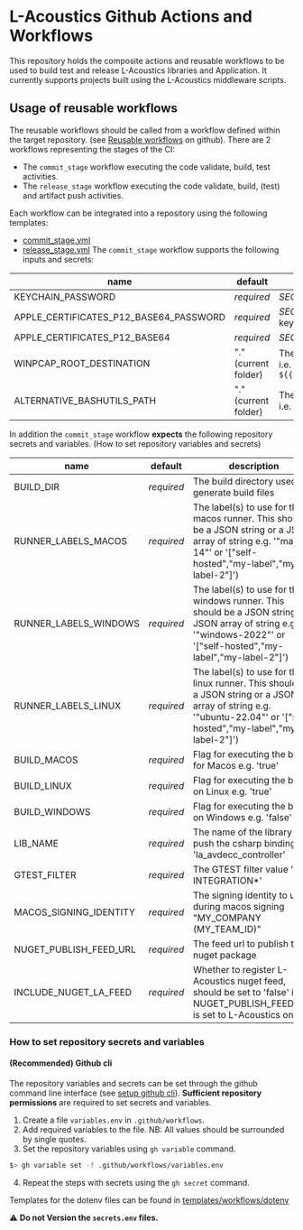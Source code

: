 # L-Acoustics Github Actions and Workflows

This repository holds the composite actions and reusable workflows to be used to build test and release L-Acoustics libraries and Application.
It currently supports projects built using the L-Acoustics middleware scripts.

## Usage of reusable workflows

The reusable workflows should be called from a workflow defined within the target repository. (see [Reusable workflows](https://docs.github.com/en/actions/how-tos/reuse-automations/reuse-workflows) on github).
There are 2 workflows representing the stages of the CI:
- The `commit_stage` workflow executing the code validate, build, test activities.
- The `release_stage` workflow executing the code validate, build, (test) and artifact push activities.

Each workflow can be integrated into a repository using the following templates:
- [commit_stage.yml](https://github.com/L-Acoustics/la-mw-gh-action/blob/main/templates/workflows/commit_stage.yml)
- [release_stage.yml](https://github.com/L-Acoustics/la-mw-gh-action/blob/main/templates/workflows/release_stage.yml)
The `commit_stage` workflow supports the following inputs and secrets:

|name|default|description|
|----|----------|-----------|
|KEYCHAIN_PASSWORD|_required_|*SECRETS* The password for the created macos keychain|
|APPLE_CERTIFICATES_P12_BASE64_PASSWORD|_required_|*SECRETS* The certificate password required to install it in the keychain|
|APPLE_CERTIFICATES_P12_BASE64|_required_| *SECRETS* The base64 value of the p12 certificate file|
|WINPCAP_ROOT_DESTINATION|"." (current folder)| The folder to which the winpcap expected path will be appended. i.e. `${{inputs.WINPCAP_ROOT_DESTINATION}}/externals/3rdparty/winpcap` |
|ALTERNATIVE_BASHUTILS_PATH|"." (current folder)| The folder to which the bashUtils expected path will be appended. i.e. `${{inputs.ALTERNATIVE_BASHUTILS_PATH}}/scripts/bashUtils` |

In addition the `commit_stage` workflow **expects** the following repository secrets and variables. (How to set repository variables and secrets)

|name|default|description|
|----|-------|-----------|
|BUILD_DIR              |_required_|The build directory used to generate build files|
|RUNNER_LABELS_MACOS    |_required_|The label(s) to use for the macos runner. This should be a JSON string or a JSON array of string e.g. '"macos-14"' or '["self-hosted","my-label","my-label-2"]')|
|RUNNER_LABELS_WINDOWS  |_required_|The label(s) to use for the windows runner. This should be a JSON string or a JSON array of string e.g. '"windows-2022"' or '["self-hosted","my-label","my-label-2"]')|
|RUNNER_LABELS_LINUX    |_required_|The label(s) to use for the linux runner. This should be a JSON string or a JSON array of string e.g. '"ubuntu-22.04"' or '["self-hosted","my-label","my-label-2"]')|
|BUILD_MACOS            |_required_|Flag for executing the build for Macos e.g. 'true'|
|BUILD_LINUX            |_required_|Flag for executing the build on Linux e.g. 'true'|
|BUILD_WINDOWS          |_required_|Flag for executing the build on Windows e.g. 'false'|
|LIB_NAME               |_required_|The name of the library to push the csharp bindings 'la_avdecc_controller'|
|GTEST_FILTER           |_required_|The GTEST filter value '-INTEGRATION*'|
|MACOS_SIGNING_IDENTITY |_required_|The signing identity to use during macos signing "MY_COMPANY (MY_TEAM_ID)"|
|NUGET_PUBLISH_FEED_URL |_required_|The feed url to publish the nuget package|
|INCLUDE_NUGET_LA_FEED  |_required_|Whether to register L-Acoustics nuget feed, should be set to 'false' if NUGET_PUBLISH_FEED_URL is set to L-Acoustics one|

### How to set repository secrets and variables
#### (Recommended) Github cli
The repository variables and secrets can be set through the github command line interface (see [setup github cli](https://docs.github.com/en/github-cli/github-cli/quickstart)). **Sufficient repository permissions** are required to set secrets and variables.
1. Create a file `variables.env` in `.github/workflows`.
2. Add required variables to the file. NB: All values should be surrounded by single quotes.
3. Set the repository variables using `gh variable` command.
```bash
$> gh variable set -f .github/workflows/variables.env
```
4. Repeat the steps with secrets using the `gh secret` command.

Templates for the dotenv files can be found in [templates/workflows/dotenv](https://github.com/L-Acoustics/la-mw-gh-action/blob/main/templates/workflows/dotenv)

⚠️ **Do not Version the `secrets.env` files.**
